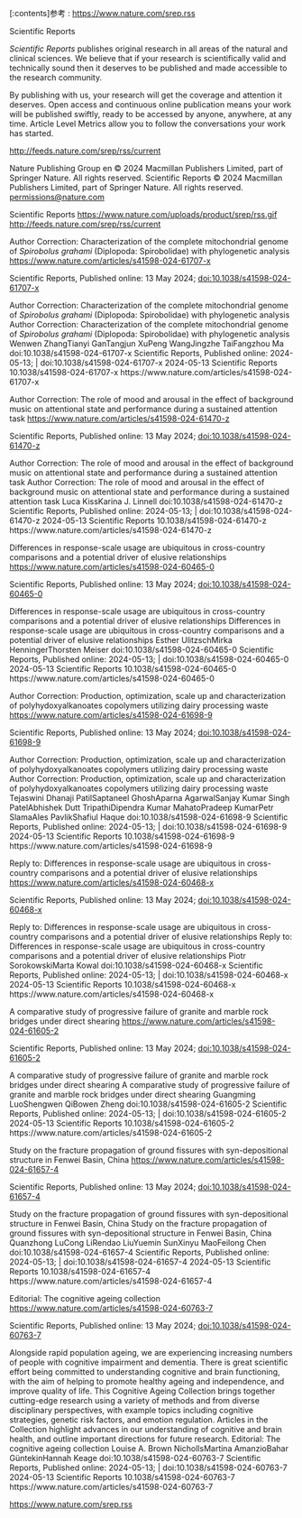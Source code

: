 [:contents]参考 : https://www.nature.com/srep.rss

Scientific Reports
<p><em>Scientific Reports</em>&nbsp;publishes original research in&nbsp;all areas of the natural and clinical sciences. We believe that if your research is scientifically valid and technically sound then it deserves to be published and made accessible to the research community.</p>

<p>By publishing with us, your research will get the coverage and attention it deserves. Open access and continuous online publication means your work will be published swiftly, ready to be accessed by anyone, anywhere, at any time. Article Level Metrics allow you to follow the conversations your work has started.</p>

http://feeds.nature.com/srep/rss/current
 

Nature Publishing Group
en
© 2024 Macmillan Publishers Limited, part of Springer Nature. All rights reserved.
Scientific Reports
© 2024 Macmillan Publishers Limited, part of Springer Nature. All rights reserved.
permissions@nature.com















Scientific Reports
https://www.nature.com/uploads/product/srep/rss.gif
http://feeds.nature.com/srep/rss/current
 
 
 
Author Correction: Characterization of the complete mitochondrial genome of&#xa0;<i>Spirobolus grahami</i>&#xa0;(Diplopoda: Spirobolidae) with phylogenetic analysis
https://www.nature.com/articles/s41598-024-61707-x
 
<p>Scientific Reports, Published online: 13 May 2024; <a href="https://www.nature.com/articles/s41598-024-61707-x">doi:10.1038/s41598-024-61707-x</a></p>Author Correction: Characterization of the complete mitochondrial genome of&#xa0;<i>Spirobolus grahami</i>&#xa0;(Diplopoda: Spirobolidae) with phylogenetic analysis
Author Correction: Characterization of the complete mitochondrial genome of&#xa0;<i>Spirobolus grahami</i>&#xa0;(Diplopoda: Spirobolidae) with phylogenetic analysis
Wenwen ZhangTianyi GanTangjun XuPeng WangJingzhe TaiFangzhou Ma
doi:10.1038/s41598-024-61707-x
Scientific Reports, Published online: 2024-05-13; | doi:10.1038/s41598-024-61707-x
2024-05-13
Scientific Reports
10.1038/s41598-024-61707-x
https://www.nature.com/articles/s41598-024-61707-x


Author Correction: The role of mood and arousal in the effect of background music on attentional state and performance during a sustained attention task
https://www.nature.com/articles/s41598-024-61470-z
 
<p>Scientific Reports, Published online: 13 May 2024; <a href="https://www.nature.com/articles/s41598-024-61470-z">doi:10.1038/s41598-024-61470-z</a></p>Author Correction: The role of mood and arousal in the effect of background music on attentional state and performance during a sustained attention task
Author Correction: The role of mood and arousal in the effect of background music on attentional state and performance during a sustained attention task
Luca KissKarina J. Linnell
doi:10.1038/s41598-024-61470-z
Scientific Reports, Published online: 2024-05-13; | doi:10.1038/s41598-024-61470-z
2024-05-13
Scientific Reports
10.1038/s41598-024-61470-z
https://www.nature.com/articles/s41598-024-61470-z


Differences in response-scale usage are ubiquitous in cross-country comparisons and a potential driver of elusive relationships
https://www.nature.com/articles/s41598-024-60465-0
 
<p>Scientific Reports, Published online: 13 May 2024; <a href="https://www.nature.com/articles/s41598-024-60465-0">doi:10.1038/s41598-024-60465-0</a></p>Differences in response-scale usage are ubiquitous in cross-country comparisons and a potential driver of elusive relationships
Differences in response-scale usage are ubiquitous in cross-country comparisons and a potential driver of elusive relationships
Esther UlitzschMirka HenningerThorsten Meiser
doi:10.1038/s41598-024-60465-0
Scientific Reports, Published online: 2024-05-13; | doi:10.1038/s41598-024-60465-0
2024-05-13
Scientific Reports
10.1038/s41598-024-60465-0
https://www.nature.com/articles/s41598-024-60465-0


Author Correction: Production, optimization, scale up and characterization of polyhydoxyalkanoates copolymers utilizing dairy processing waste
https://www.nature.com/articles/s41598-024-61698-9
 
<p>Scientific Reports, Published online: 13 May 2024; <a href="https://www.nature.com/articles/s41598-024-61698-9">doi:10.1038/s41598-024-61698-9</a></p>Author Correction: Production, optimization, scale up and characterization of polyhydoxyalkanoates copolymers utilizing dairy processing waste
Author Correction: Production, optimization, scale up and characterization of polyhydoxyalkanoates copolymers utilizing dairy processing waste
Tejaswini Dhanaji PatilSaptaneel GhoshAparna AgarwalSanjay Kumar Singh PatelAbhishek Dutt TripathiDipendra Kumar MahatoPradeep KumarPetr SlamaAles PavlikShafiul Haque
doi:10.1038/s41598-024-61698-9
Scientific Reports, Published online: 2024-05-13; | doi:10.1038/s41598-024-61698-9
2024-05-13
Scientific Reports
10.1038/s41598-024-61698-9
https://www.nature.com/articles/s41598-024-61698-9


Reply to: Differences in response-scale usage are ubiquitous in cross-country comparisons and a potential driver of elusive relationships
https://www.nature.com/articles/s41598-024-60468-x
 
<p>Scientific Reports, Published online: 13 May 2024; <a href="https://www.nature.com/articles/s41598-024-60468-x">doi:10.1038/s41598-024-60468-x</a></p>Reply to: Differences in response-scale usage are ubiquitous in cross-country comparisons and a potential driver of elusive relationships
Reply to: Differences in response-scale usage are ubiquitous in cross-country comparisons and a potential driver of elusive relationships
Piotr SorokowskiMarta Kowal
doi:10.1038/s41598-024-60468-x
Scientific Reports, Published online: 2024-05-13; | doi:10.1038/s41598-024-60468-x
2024-05-13
Scientific Reports
10.1038/s41598-024-60468-x
https://www.nature.com/articles/s41598-024-60468-x


A comparative study of progressive failure of granite and marble rock bridges under direct shearing
https://www.nature.com/articles/s41598-024-61605-2
 
<p>Scientific Reports, Published online: 13 May 2024; <a href="https://www.nature.com/articles/s41598-024-61605-2">doi:10.1038/s41598-024-61605-2</a></p>A comparative study of progressive failure of granite and marble rock bridges under direct shearing
A comparative study of progressive failure of granite and marble rock bridges under direct shearing
Guangming LuoShengwen QiBowen Zheng
doi:10.1038/s41598-024-61605-2
Scientific Reports, Published online: 2024-05-13; | doi:10.1038/s41598-024-61605-2
2024-05-13
Scientific Reports
10.1038/s41598-024-61605-2
https://www.nature.com/articles/s41598-024-61605-2


Study on the fracture propagation of ground fissures with syn-depositional structure in Fenwei Basin, China
https://www.nature.com/articles/s41598-024-61657-4
 
<p>Scientific Reports, Published online: 13 May 2024; <a href="https://www.nature.com/articles/s41598-024-61657-4">doi:10.1038/s41598-024-61657-4</a></p>Study on the fracture propagation of ground fissures with syn-depositional structure in Fenwei Basin, China
Study on the fracture propagation of ground fissures with syn-depositional structure in Fenwei Basin, China
Quanzhong LuCong LiRendao LiuYuemin SunXinyu MaoFeilong Chen
doi:10.1038/s41598-024-61657-4
Scientific Reports, Published online: 2024-05-13; | doi:10.1038/s41598-024-61657-4
2024-05-13
Scientific Reports
10.1038/s41598-024-61657-4
https://www.nature.com/articles/s41598-024-61657-4


Editorial: The cognitive ageing collection
https://www.nature.com/articles/s41598-024-60763-7
 
<p>Scientific Reports, Published online: 13 May 2024; <a href="https://www.nature.com/articles/s41598-024-60763-7">doi:10.1038/s41598-024-60763-7</a></p>Alongside rapid population ageing, we are experiencing increasing numbers of people with cognitive impairment and dementia. There is great scientific effort being committed to understanding cognitive and brain functioning, with the aim of helping to promote healthy ageing and independence, and improve quality of life. This Cognitive Ageing Collection brings together cutting-edge research using a variety of methods and from diverse disciplinary perspectives, with example topics including cognitive strategies, genetic risk factors, and emotion regulation. Articles in the Collection highlight advances in our understanding of cognitive and brain health, and outline important directions for future research.
Editorial: The cognitive ageing collection
Louise A. Brown NichollsMartina AmanzioBahar GüntekinHannah Keage
doi:10.1038/s41598-024-60763-7
Scientific Reports, Published online: 2024-05-13; | doi:10.1038/s41598-024-60763-7
2024-05-13
Scientific Reports
10.1038/s41598-024-60763-7
https://www.nature.com/articles/s41598-024-60763-7



https://www.nature.com/srep.rss